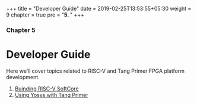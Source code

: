 +++
title = "Developer Guide"
date = 2019-02-25T13:53:55+05:30
weight = 9
chapter = true
pre = "<b>5. </b>"
+++

### Chapter 5

# Developer Guide

Here we’ll cover topics related to RISC-V and Tang Primer FPGA platform development.

1. [Buinding RISC-V SoftCore](/en/dev-guide/building-rv-core)
2. [Using Yosys with Tang Primer](/en/dev-guide/using-yosys)